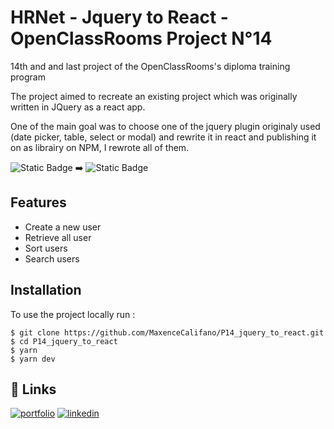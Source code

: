 # HRNet - Jquery to React - OpenClassRooms Project N°14 

14th and and last project of the OpenClassRooms's diploma training program

The project aimed to recreate an existing project which was originally written in JQuery as a react app.

One of the main goal was to choose one of the jquery plugin originaly used (date picker, table, select or modal) 
and rewrite it in react and publishing it on as librairy on NPM, I rewrote all of them.

![Static Badge](https://img.shields.io/badge/react-white?style=for-the-badge&logo=react&logoColor=61DAFB&color=181717) ➡️
![Static Badge](https://img.shields.io/badge/jquery-black?style=for-the-badge&logo=jQuery&logoColor=0769ADcolor=181717)


## Features

- Create a new user
- Retrieve all user
- Sort users
- Search users

## Installation

To use the project locally run : 

    $ git clone https://github.com/MaxenceCalifano/P14_jquery_to_react.git
    $ cd P14_jquery_to_react
    $ yarn
    $ yarn dev

## 🔗 Links
[![portfolio](https://img.shields.io/badge/my_portfolio-000?style=for-the-badge&logo=ko-fi&logoColor=white)](https://portfolio-maxencecalifano.vercel.app/)
[![linkedin](https://img.shields.io/badge/linkedin-0A66C2?style=for-the-badge&logo=linkedin&logoColor=white)](https://www.linkedin.com/in/maxence-califano/)


